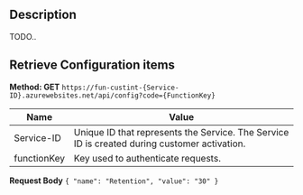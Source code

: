 ## Description
TODO.. 

## Retrieve Configuration items 
**Method: GET**
`https://fun-custint-{Service-ID}.azurewebsites.net/api/config?code={FunctionKey}`

|Name          |Value        |
|-------------|------------|
|Service-ID   |Unique ID that represents the Service. The Service ID is created during customer activation. |
|functionKey| Key used to authenticate requests. | 

**Request Body**
`{ "name": "Retention", "value": "30" }`
